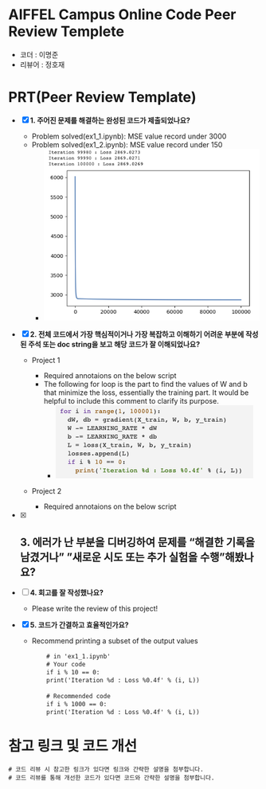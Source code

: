 # AIFFEL Campus Online Code Peer Review Templete
- 코더 : 이명준
- 리뷰어 : 정호재


# PRT(Peer Review Template)
- [X]  **1. 주어진 문제를 해결하는 완성된 코드가 제출되었나요?**
    - Problem solved(ex1_1.ipynb): MSE value record under 3000
    - Problem solved(ex1_2.ipynb): MSE value record under 150
        - ![ex_screenshot](./review_img1.png)
    
- [X]  **2. 전체 코드에서 가장 핵심적이거나 가장 복잡하고 이해하기 어려운 부분에 작성된 
주석 또는 doc string을 보고 해당 코드가 잘 이해되었나요?**
    - Project 1
        - Required annotaions on the below script
        - The following for loop is the part to find the values of W and b that minimize the loss, essentially the training part.
        It would be helpful to include this comment to clarify its purpose.
            - ![ex_screenshot](./review_img2.png)  
    
    - Project 2
         - Required annotaions on the below script
        
        
- [X]  **3. 에러가 난 부분을 디버깅하여 문제를 “해결한 기록을 남겼거나” 
”새로운 시도 또는 추가 실험을 수행”해봤나요?**
    - 
        
- [ ]  **4. 회고를 잘 작성했나요?**
    - Please write the review of this project!
        
- [X]  **5. 코드가 간결하고 효율적인가요?**
    - Recommend printing a subset of the output values
      ``` 
          # in 'ex1_1.ipynb'
          # Your code 
          if i % 10 == 0:
          print('Iteration %d : Loss %0.4f' % (i, L))
          
          # Recommended code
          if i % 1000 == 0:
          print('Iteration %d : Loss %0.4f' % (i, L))
      ```


# 참고 링크 및 코드 개선
```
# 코드 리뷰 시 참고한 링크가 있다면 링크와 간략한 설명을 첨부합니다.
# 코드 리뷰를 통해 개선한 코드가 있다면 코드와 간략한 설명을 첨부합니다.
```
